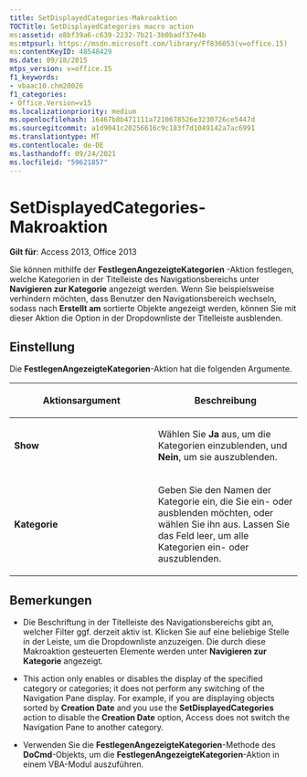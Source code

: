 ```yaml
---
title: SetDisplayedCategories-Makroaktion
TOCTitle: SetDisplayedCategories macro action
ms:assetid: e8bf39a6-c639-2232-7b21-3b0badf37e4b
ms:mtpsurl: https://msdn.microsoft.com/library/Ff836053(v=office.15)
ms:contentKeyID: 48548429
ms.date: 09/18/2015
mtps_version: v=office.15
f1_keywords:
- vbaac10.chm20026
f1_categories:
- Office.Version=v15
ms.localizationpriority: medium
ms.openlocfilehash: 16467b8b471111a7210678526e3230726ce5447d
ms.sourcegitcommit: a1d9041c20256616c9c183f7d1049142a7ac6991
ms.translationtype: MT
ms.contentlocale: de-DE
ms.lasthandoff: 09/24/2021
ms.locfileid: "59621857"
---
```

# <a name="setdisplayedcategories-macro-action"></a>SetDisplayedCategories-Makroaktion


**Gilt für**: Access 2013, Office 2013

Sie können mithilfe der **FestlegenAngezeigteKategorien** -Aktion festlegen, welche Kategorien in der Titelleiste des Navigationsbereichs unter **Navigieren zur Kategorie** angezeigt werden. Wenn Sie beispielsweise verhindern möchten, dass Benutzer den Navigationsbereich wechseln, sodass nach **Erstellt am** sortierte Objekte angezeigt werden, können Sie mit dieser Aktion die Option in der Dropdownliste der Titelleiste ausblenden.

## <a name="setting"></a>Einstellung

Die **FestlegenAngezeigteKategorien**-Aktion hat die folgenden Argumente.

<table>
<colgroup>
<col style="width: 50%" />
<col style="width: 50%" />
</colgroup>
<thead>
<tr class="header">
<th><p>Aktionsargument</p></th>
<th><p>Beschreibung</p></th>
</tr>
</thead>
<tbody>
<tr class="odd">
<td><p><strong>Show</strong></p></td>
<td><p>Wählen Sie <strong>Ja</strong> aus, um die Kategorien einzublenden, und <strong>Nein</strong>, um sie auszublenden.</p></td>
</tr>
<tr class="even">
<td><p><strong>Kategorie</strong></p></td>
<td><p>Geben Sie den Namen der Kategorie ein, die Sie ein- oder ausblenden möchten, oder wählen Sie ihn aus. Lassen Sie das Feld leer, um alle Kategorien ein- oder auszublenden.</p></td>
</tr>
</tbody>
</table>


## <a name="remarks"></a>Bemerkungen

  - Die Beschriftung in der Titelleiste des Navigationsbereichs gibt an, welcher Filter ggf. derzeit aktiv ist. Klicken Sie auf eine beliebige Stelle in der Leiste, um die Dropdownliste anzuzeigen. Die durch diese Makroaktion gesteuerten Elemente werden unter **Navigieren zur Kategorie** angezeigt.

  - This action only enables or disables the display of the specified category or categories; it does not perform any switching of the Navigation Pane display. For example, if you are displaying objects sorted by **Creation Date** and you use the **SetDisplayedCategories** action to disable the **Creation Date** option, Access does not switch the Navigation Pane to another category.

  - Verwenden Sie die **FestlegenAngezeigteKategorien**-Methode des **DoCmd**-Objekts, um die **FestlegenAngezeigteKategorien**-Aktion in einem VBA-Modul auszuführen.

